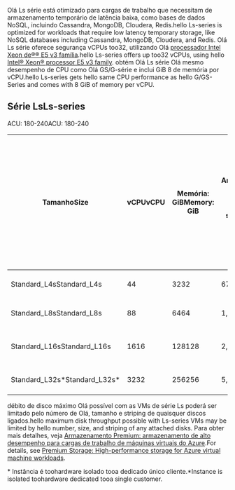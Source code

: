 
<span data-ttu-id="43e5e-101">Olá Ls série está otimizado para cargas de trabalho que necessitam de armazenamento temporário de latência baixa, como bases de dados NoSQL, incluindo Cassandra, MongoDB, Cloudera, Redis.</span><span class="sxs-lookup"><span data-stu-id="43e5e-101">hello Ls-series is optimized for workloads that require low latency temporary storage, like NoSQL databases including Cassandra, MongoDB, Cloudera, and Redis.</span></span> <span data-ttu-id="43e5e-102">Olá Ls série oferece segurança vCPUs too32, utilizando Olá [processador Intel Xeon de®® E5 v3 família](http://www.intel.com/content/www/us/en/processors/xeon/xeon-e5-solutions.html).</span><span class="sxs-lookup"><span data-stu-id="43e5e-102">hello Ls-series offers up too32 vCPUs, using hello [Intel® Xeon® processor E5 v3 family](http://www.intel.com/content/www/us/en/processors/xeon/xeon-e5-solutions.html).</span></span> <span data-ttu-id="43e5e-103">obtém Olá Ls série Olá mesmo desempenho de CPU como Olá GS/G-série e inclui GiB 8 de memória por vCPU.</span><span class="sxs-lookup"><span data-stu-id="43e5e-103">hello Ls-series gets hello same CPU performance as hello G/GS-Series and comes with 8 GiB of memory per vCPU.</span></span>  

## <a name="ls-series"></a><span data-ttu-id="43e5e-104">Série Ls</span><span class="sxs-lookup"><span data-stu-id="43e5e-104">Ls-series</span></span>

<span data-ttu-id="43e5e-105">ACU: 180-240</span><span class="sxs-lookup"><span data-stu-id="43e5e-105">ACU: 180-240</span></span>
 
| <span data-ttu-id="43e5e-106">Tamanho</span><span class="sxs-lookup"><span data-stu-id="43e5e-106">Size</span></span>          | <span data-ttu-id="43e5e-107">vCPU</span><span class="sxs-lookup"><span data-stu-id="43e5e-107">vCPU</span></span> | <span data-ttu-id="43e5e-108">Memória: GiB</span><span class="sxs-lookup"><span data-stu-id="43e5e-108">Memory: GiB</span></span> | <span data-ttu-id="43e5e-109">Armazenamento (SSD) temporário GiB</span><span class="sxs-lookup"><span data-stu-id="43e5e-109">Temp storage (SSD) GiB</span></span> | <span data-ttu-id="43e5e-110">Discos de dados máximos</span><span class="sxs-lookup"><span data-stu-id="43e5e-110">Max data disks</span></span> | <span data-ttu-id="43e5e-111">Débito máximo do armazenamento temporário e em cache: IOPS/MBps (tamanho da cache em GiB)</span><span class="sxs-lookup"><span data-stu-id="43e5e-111">Max cached and temp storage throughput: IOPS / MBps (cache size in GiB)</span></span> | <span data-ttu-id="43e5e-112">Débito máximo do disco não colocado em cache: IOPS/MBps</span><span class="sxs-lookup"><span data-stu-id="43e5e-112">Max uncached disk throughput: IOPS / MBps</span></span> | <span data-ttu-id="43e5e-113">NICs. Máx. / Desempenho de rede esperado (Mbps)</span><span class="sxs-lookup"><span data-stu-id="43e5e-113">Max NICs / Expected network performance (Mbps)</span></span> | 
|---------------|-----------|-------------|--------------------------|----------------|-------------------------------------------------------------|-------------------------------------------|------------------------------| 
| <span data-ttu-id="43e5e-114">Standard_L4s</span><span class="sxs-lookup"><span data-stu-id="43e5e-114">Standard_L4s</span></span>  | <span data-ttu-id="43e5e-115">4</span><span class="sxs-lookup"><span data-stu-id="43e5e-115">4</span></span>    | <span data-ttu-id="43e5e-116">32</span><span class="sxs-lookup"><span data-stu-id="43e5e-116">32</span></span>   | <span data-ttu-id="43e5e-117">678</span><span class="sxs-lookup"><span data-stu-id="43e5e-117">678</span></span>   | <span data-ttu-id="43e5e-118">8</span><span class="sxs-lookup"><span data-stu-id="43e5e-118">8</span></span>              | <span data-ttu-id="43e5e-119">ND / ND (0)</span><span class="sxs-lookup"><span data-stu-id="43e5e-119">NA / NA (0)</span></span>          | <span data-ttu-id="43e5e-120">5,000 / 125</span><span class="sxs-lookup"><span data-stu-id="43e5e-120">5,000 / 125</span></span>                               | <span data-ttu-id="43e5e-121">2 / 4000</span><span class="sxs-lookup"><span data-stu-id="43e5e-121">2 / 4000</span></span>       | 
| <span data-ttu-id="43e5e-122">Standard_L8s</span><span class="sxs-lookup"><span data-stu-id="43e5e-122">Standard_L8s</span></span>  | <span data-ttu-id="43e5e-123">8</span><span class="sxs-lookup"><span data-stu-id="43e5e-123">8</span></span>    | <span data-ttu-id="43e5e-124">64</span><span class="sxs-lookup"><span data-stu-id="43e5e-124">64</span></span>   | <span data-ttu-id="43e5e-125">1,388</span><span class="sxs-lookup"><span data-stu-id="43e5e-125">1,388</span></span> | <span data-ttu-id="43e5e-126">16</span><span class="sxs-lookup"><span data-stu-id="43e5e-126">16</span></span>             | <span data-ttu-id="43e5e-127">ND / ND (0)</span><span class="sxs-lookup"><span data-stu-id="43e5e-127">NA / NA (0)</span></span>          | <span data-ttu-id="43e5e-128">10,000 / 250</span><span class="sxs-lookup"><span data-stu-id="43e5e-128">10,000 / 250</span></span>                              | <span data-ttu-id="43e5e-129">4 / 8000</span><span class="sxs-lookup"><span data-stu-id="43e5e-129">4 / 8000</span></span>  | 
| <span data-ttu-id="43e5e-130">Standard_L16s</span><span class="sxs-lookup"><span data-stu-id="43e5e-130">Standard_L16s</span></span> | <span data-ttu-id="43e5e-131">16</span><span class="sxs-lookup"><span data-stu-id="43e5e-131">16</span></span>   | <span data-ttu-id="43e5e-132">128</span><span class="sxs-lookup"><span data-stu-id="43e5e-132">128</span></span>  | <span data-ttu-id="43e5e-133">2,807</span><span class="sxs-lookup"><span data-stu-id="43e5e-133">2,807</span></span> | <span data-ttu-id="43e5e-134">32</span><span class="sxs-lookup"><span data-stu-id="43e5e-134">32</span></span>             | <span data-ttu-id="43e5e-135">ND / ND (0)</span><span class="sxs-lookup"><span data-stu-id="43e5e-135">NA / NA (0)</span></span>          | <span data-ttu-id="43e5e-136">20,000 / 500</span><span class="sxs-lookup"><span data-stu-id="43e5e-136">20,000 / 500</span></span>                              | <span data-ttu-id="43e5e-137">8 / 6000 - 16000 &#8224;</span><span class="sxs-lookup"><span data-stu-id="43e5e-137">8 / 6000 - 16000 &#8224;</span></span> | 
| <span data-ttu-id="43e5e-138">Standard_L32s*</span><span class="sxs-lookup"><span data-stu-id="43e5e-138">Standard_L32s*</span></span> | <span data-ttu-id="43e5e-139">32</span><span class="sxs-lookup"><span data-stu-id="43e5e-139">32</span></span> | <span data-ttu-id="43e5e-140">256</span><span class="sxs-lookup"><span data-stu-id="43e5e-140">256</span></span>  | <span data-ttu-id="43e5e-141">5,630</span><span class="sxs-lookup"><span data-stu-id="43e5e-141">5,630</span></span> | <span data-ttu-id="43e5e-142">64</span><span class="sxs-lookup"><span data-stu-id="43e5e-142">64</span></span>             | <span data-ttu-id="43e5e-143">ND / ND (0)</span><span class="sxs-lookup"><span data-stu-id="43e5e-143">NA / NA (0)</span></span>          | <span data-ttu-id="43e5e-144">40,000 / 1,000</span><span class="sxs-lookup"><span data-stu-id="43e5e-144">40,000 / 1,000</span></span>                            | <span data-ttu-id="43e5e-145">8 / 20000</span><span class="sxs-lookup"><span data-stu-id="43e5e-145">8 / 20000</span></span> | 
 

<span data-ttu-id="43e5e-146">débito de disco máximo Olá possível com as VMs de série Ls poderá ser limitado pelo número de Olá, tamanho e striping de quaisquer discos ligados.</span><span class="sxs-lookup"><span data-stu-id="43e5e-146">hello maximum disk throughput  possible with Ls-series VMs may be limited by hello number, size, and striping of any attached disks.</span></span> <span data-ttu-id="43e5e-147">Para obter mais detalhes, veja [Armazenamento Premium: armazenamento de alto desempenho para cargas de trabalho de máquinas virtuais do Azure](../articles/storage/common/storage-premium-storage.md).</span><span class="sxs-lookup"><span data-stu-id="43e5e-147">For details, see [Premium Storage: High-performance storage for Azure virtual machine workloads](../articles/storage/common/storage-premium-storage.md).</span></span> 

<span data-ttu-id="43e5e-148">* Instância é toohardware isolado tooa dedicado único cliente.</span><span class="sxs-lookup"><span data-stu-id="43e5e-148">*Instance is isolated toohardware dedicated tooa single customer.</span></span>

